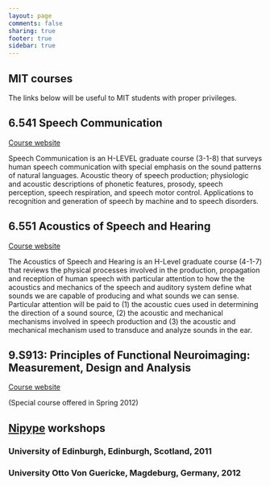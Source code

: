 ```yaml
---
layout: page
comments: false
sharing: true
footer: true
sidebar: true
---
```


<div class="page-header">
  <h2>MIT courses</h2>
</div>

<div class="alert alert-info">
  The links below will be useful to MIT students with proper privileges.
</div>

## 6.541 Speech Communication
  <a href="https://stellar.mit.edu/S/course/6/sp13/6.541" class="btn btn-inverse">
  Course website</a>

  Speech Communication is an H-LEVEL graduate course (3-1-8) that surveys human
  speech communication with special emphasis on the sound patterns of natural
  languages. Acoustic theory of speech production; physiologic and acoustic
  descriptions of phonetic features, prosody, speech perception, speech
  respiration, and speech motor control. Applications to recognition and
  generation of speech by machine and to speech disorders.

## 6.551 Acoustics of Speech and Hearing
  <a href="https://stellar.mit.edu/S/course/6/fa12/6.551j" class="btn btn-inverse">
  Course website</a>

  The Acoustics of Speech and Hearing is an H-Level graduate course (4-1-7) that
  reviews the physical processes involved in the production, propagation and
  reception of human speech with particular attention to how the the acoustics
  and mechanics of the speech and auditory system define what sounds we are
  capable of producing and what sounds we can sense. Particular attention will
  be paid to (1) the acoustic cues used in determining the direction of a sound
  source, (2) the acoustic and mechanical mechanisms involved in speech
  production and (3) the acoustic and mechanical mechanism used to transduce
  and analyze sounds in the ear.

## 9.S913: Principles of Functional Neuroimaging: Measurement, Design and Analysis
  <a href="http://neurometrika.org/MITfMRI_Spring2012" class="btn btn-inverse">
  Course website</a>

  (Special course offered in Spring 2012)


<div class="page-header">
  <h2><a href="http://nipy.org/nipype">Nipype</a> workshops</h2>
</div>


### University of Edinburgh, Edinburgh, Scotland, 2011

### University Otto Von Guericke, Magdeburg, Germany, 2012